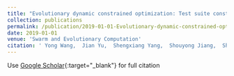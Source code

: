 ```yaml
---
title: "Evolutionary dynamic constrained optimization: Test suite construction and algorithm comparisons"
collection: publications
permalink: /publication/2019-01-01-Evolutionary-dynamic-constrained-optimization-Test-suite-construction-and-algorithm-comparisons
date: 2019-01-01
venue: 'Swarm and Evolutionary Computation'
citation: ' Yong Wang,  Jian Yu,  Shengxiang Yang,  Shouyong Jiang,  Shuang Zhao, &quot;Evolutionary dynamic constrained optimization: Test suite construction and algorithm comparisons.&quot; Swarm and Evolutionary Computation, 2019.'
---
```

Use [Google Scholar](https://scholar.google.com/scholar?q=Evolutionary+dynamic+constrained+optimization:+Test+suite+construction+and+algorithm+comparisons){:target="_blank"} for full citation